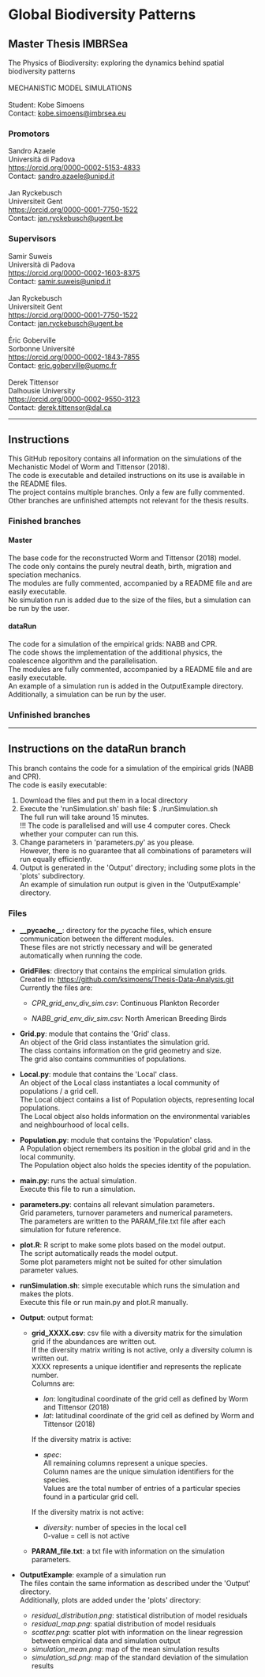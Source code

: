 # Global Biodiversity Patterns
## Master Thesis IMBRSea

The Physics of Biodiversity:
exploring the dynamics behind spatial biodiversity patterns
<br/>  
MECHANISTIC MODEL SIMULATIONS
<br/>  
Student: Kobe Simoens  
Contact: kobe.simoens@imbrsea.eu

### Promotors

Sandro Azaele  
Università di Padova  
https://orcid.org/0000-0002-5153-4833  
Contact: sandro.azaele@unipd.it  
<br/>
Jan Ryckebusch  
Universiteit Gent  
https://orcid.org/0000-0001-7750-1522  
Contact: jan.ryckebusch@ugent.be

### Supervisors

Samir Suweis  
Università di Padova  
https://orcid.org/0000-0002-1603-8375  
Contact: samir.suweis@unipd.it  
<br/>
Jan Ryckebusch  
Universiteit Gent  
https://orcid.org/0000-0001-7750-1522  
Contact: jan.ryckebusch@ugent.be  
<br/>
Éric Goberville  
Sorbonne Université  
https://orcid.org/0000-0002-1843-7855  
Contact: eric.goberville@upmc.fr  
<br/>
Derek Tittensor  
Dalhousie University   
https://orcid.org/0000-0002-9550-3123  
Contact: derek.tittensor@dal.ca  

---

## Instructions

This GitHub repository contains all information on the simulations of the Mechanistic Model of Worm and Tittensor (2018).  
The code is executable and detailed instructions on its use is available in the README files.  
The project contains multiple branches. Only a few are fully commented. Other branches are unfinished attempts not relevant for the thesis results.  

### Finished branches

#### Master

The base code for the reconstructed Worm and Tittensor (2018) model.  
The code only contains the purely neutral death, birth, migration and speciation mechanics.  
The modules are fully commented, accompanied by a README file and are easily executable.  
No simulation run is added due to the size of the files, but a simulation can be run by the user.

#### dataRun

The code for a simulation of the empirical grids: NABB and CPR.  
The code shows the implementation of the additional physics, the coalescence algorithm and the parallelisation.  
The modules are fully commented, accompanied by a README file and are easily executable.  
An example of a simulation run is added in the OutputExample directory.  
Additionally, a simulation can be run by the user.

### Unfinished branches

---

## Instructions on the dataRun branch

This branch contains the code for a simulation of the empirical grids (NABB and CPR).  
The code is easily executable:  

1. Download the files and put them in a local directory  
2. Execute the 'runSimulation.sh' bash file: $ ./runSimulation.sh  
The full run will take around 15 minutes.  
!!! The code is parallelised and will use 4 computer cores. Check whether your computer can run this.  
3. Change parameters in 'parameters.py' as you please.  
However, there is no guarantee that all combinations of parameters will run equally efficiently.  
4. Output is generated in the 'Output' directory; including some plots in the 'plots' subdirectory.  
An example of simulation run output is given in the 'OutputExample' directory.

### Files

- **\_\_pycache\_\_**: directory for the pycache files, which ensure communication between the different modules.  
These files are not strictly necessary and will be generated automatically when running the code.

- **GridFiles**: directory that contains the empirical simulation grids.  
Created in: https://github.com/ksimoens/Thesis-Data-Analysis.git  
Currently the files are:

	- *CPR_grid_env_div_sim.csv*: Continuous Plankton Recorder

	- *NABB_grid_env_div_sim.csv*: North American Breeding Birds

- **Grid.py**: module that contains the 'Grid' class.  
An object of the Grid class instantiates the simulation grid.  
The class contains information on the grid geometry and size.  
The grid also contains communities of populations.  

- **Local.py**: module that contains the 'Local' class.  
An object of the Local class instantiates a local community of populations / a grid cell.  
The Local object contains a list of Population objects, representing local populations.  
The Local object also holds information on the environmental variables and neighbourhood of local cells.

- **Population.py**: module that contains the 'Population' class.  
A Population object remembers its position in the global grid and in the local community.  
The Population object also holds the species identity of the population.

- **main.py**: runs the actual simulation.  
Execute this file to run a simulation.  

- **parameters.py**: contains all relevant simulation parameters.  
Grid parameters, turnover parameters and numerical parameters.  
The parameters are written to the PARAM_file.txt file after each simulation for future reference.

- **plot.R**: R script to make some plots based on the model output.  
The script automatically reads the model output.  
Some plot parameters might not be suited for other simulation parameter values.

- **runSimulation.sh**: simple executable which runs the simulation and makes the plots.  
Execute this file or run main.py and plot.R manually.

- **Output**: output format:  

	- **grid_XXXX.csv**: csv file with a diversity matrix for the simulation grid if the abundances are written out.  
	If the diversity matrix writing is not active, only a diversity column is written out.    
	XXXX represents a unique identifier and represents the replicate number.  
	Columns are:
		- *lon*: longitudinal coordinate of the grid cell as defined by Worm and Tittensor (2018)  
		- *lat*: latitudinal coordinate of the grid cell as defined by Worm and Tittensor (2018)  

		If the diversity matrix is active:
		- *$spec$*:  
		All remaining columns represent a unique species.  
		Column names are the unique simulation identifiers for the species.  
		Values are the total number of entries of a particular species found in a particular grid cell.  

		If the diversity matrix is not active:
		- *diversity*: number of species in the local cell  
		0-value = cell is not active

	- **PARAM_file.txt**: a txt file with information on the simulation parameters.

- **OutputExample**: example of a simulation run  
The files contain the same information as described under the 'Output' directory.  
Additionally, plots are added under the 'plots' directory:

	- *residual_distribution.png*: statistical distribution of model residuals
	- *residual_map.png*: spatial distribution of model residuals
	- *scatter.png*: scatter plot with information on the linear regression between empirical data and simulation output  
	- *simulation_mean.png*: map of the mean simulation results
	- *simulation_sd.png*: map of the standard deviation of the simulation results
